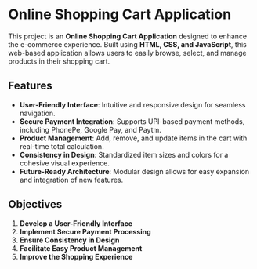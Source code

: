 
# Online Shopping Cart Application

This project is an **Online Shopping Cart Application** designed to enhance the e-commerce experience. Built using **HTML, CSS, and JavaScript**, this web-based application allows users to easily browse, select, and manage products in their shopping cart.

## Features

- **User-Friendly Interface**: Intuitive and responsive design for seamless navigation.
- **Secure Payment Integration**: Supports UPI-based payment methods, including PhonePe, Google Pay, and Paytm.
- **Product Management**: Add, remove, and update items in the cart with real-time total calculation.
- **Consistency in Design**: Standardized item sizes and colors for a cohesive visual experience.
- **Future-Ready Architecture**: Modular design allows for easy expansion and integration of new features.

## Objectives

1. **Develop a User-Friendly Interface**
2. **Implement Secure Payment Processing**
3. **Ensure Consistency in Design**
4. **Facilitate Easy Product Management**
5. **Improve the Shopping Experience**

